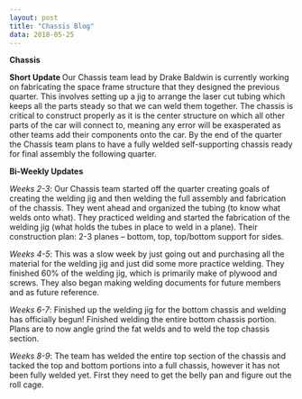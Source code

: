 ```yaml
---
layout: post
title: "Chassis Blog"
data: 2018-05-25
---
```


<b>Chassis</b>

<b>Short Update </b>
Our Chassis team lead by Drake Baldwin is currently working on fabricating the space frame structure that they designed the previous quarter. This involves setting up a jig to arrange the laser cut tubing which keeps all the parts steady so that we can weld them together. The chassis is critical to construct properly as it is the center structure on which all other parts of the car will connect to, meaning any error will be exasperated as other teams add their components onto the car. By the end of the quarter the Chassis team plans to have a fully welded self-supporting chassis ready for final assembly the following quarter.

<b>Bi-Weekly Updates</b>

<i>Weeks 2-3</i>:
Our Chassis team started off the quarter creating goals of creating the welding jig and then welding the full assembly and fabrication of the chassis. They went ahead and organized the tubing (to know what welds onto what). They practiced welding and started the fabrication of the welding jig (what holds the tubes in place to weld in a plane). Their construction plan: 2-3 planes – bottom, top, top/bottom support for sides.

<i>Weeks 4-5</i>: 
This was a slow week by just going out and purchasing all the material for the welding jig and just did some more practice welding. They finished 60% of the welding jig, which is primarily make of plywood and screws. They also began making welding documents for future members and as future reference.

<i>Weeks 6-7</i>: 
Finished up the welding jig for the bottom chassis and welding has officially begun! Finished welding the entire bottom chassis portion. Plans are to now angle grind the fat welds and to weld the top chassis section.

<i>Weeks 8-9</i>: 
The team has welded the entire top section of the chassis and tacked the top and bottom portions into a full chassis, however it has not been fully welded yet. First they need to get the belly pan and figure out the roll cage.
